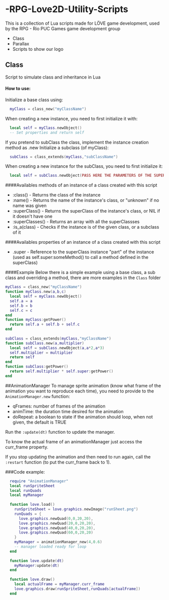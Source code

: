 # -RPG-Love2D-Utility-Scripts
This is a collection of Lua scripts made for LÖVE game development, used by the RPG - Rio PUC Games game development group
* Class
* Parallax
* Scripts to show our logo

## Class
Script to simulate class and inheritance in Lua
#### How to use:

Initialize a base class using:
```Lua
  myClass = class_new("myClassName")
```
When creating a new instance, you need to first initialize it with:
```Lua
  local self = myClass.newObject()
  -- Set properties and return self
```
If you pretend to subClass the class, implement the instance creation method as .new
Initialize a subclass (of myClass):
```Lua
  subClass = class_extends(myClass,"subClassName")
```
When creating a new instance for the subClass, you need to first initialize it:
```Lua
  local self = subClass.newObject(PASS HERE THE PARAMETERS OF THE SUPERCLASS.NEW) --The script calls myClass.new with these
```
####Availables methods of an instance of a class created with this script
*  :class() - Returns the class of the instance
*  :name() - Returns the name of the instance's class, or "unknown" if no name was given
*  :superClass() - Returns the superClass of the instance's class, or NIL if it doesn't have one
*  :superClasses() - Returns an array with all the superClassses
*  :is_a(class) - Checks if the instance is of the given class, or a subclass of it

####Availables properties of an instance of a class created with this script
*  .super - Reference to the superClass instance "part" of the instance (used as self.super:someMethod() to call a method defined in the superClass)
  
####Example
Below there is a simple example using a base class, a sub class and overriding a method, there are more examples in the `Class` folder
```Lua
myClass = class_new("myClassName")
function myClass.new(a,b,c)
  local self = myClass.newObject()
  self.a = a
  self.b = b
  self.c = c
end
function myClass:getPower()
  return self.a + self.b + self.c
end
 
subClass = class_extends(myClass,"myClassName")
function subClass.new(a,multiplier)
  local self = subClass.newObject(a,a*2,a*3)
  self.multiplier = multiplier
  return self
end
function subClass:getPower()
  return self.multiplier * self.super:getPower()
end
```

##AnimationManager
To manage sprite animation (know what frame of the animation you want to reproduce each time), you need to provide to the `AnimationManager.new` function:
* qFrames: number of frames of the animation
* animTime: the duration time desired for the animation
* doRepeat: a boolean to state if the animation should loop, when not given, the default is TRUE
  
Run the `:update(dt)` function to update the manager.
  
To know the actual frame of an animationManager just access the curr_frame property.
  
If you stop updating the animation and then need to run again, call the `:restart` function (to put the curr_frame back to 1).
  
###Code example:
```Lua
  require "AnimationManager"
  local runSpriteSheet
  local runQuads
  local myManager
  
  function love.load()
    runSpriteSheet = love.graphics.newImage("runSheet.png")
    runQuads = {
      love.graphics.newQuad(0,0,20,20),
      love.graphics.newQuad(20,0,20,20),
      love.graphics.newQuad(40,0,20,20),
      love.graphics.newQuad(60,0,20,20)
    }
    myManager = animationManager_new(4,0.6)
    -- manager loaded ready for loop
  end
  
  function love.update(dt)
    myManager:update(dt)
  end
  
  function love.draw()
    local actualFrame = myManager.curr_frame
    love.graphics.draw(runSpriteSheet,runQuads[actualFrame])
  end
```
